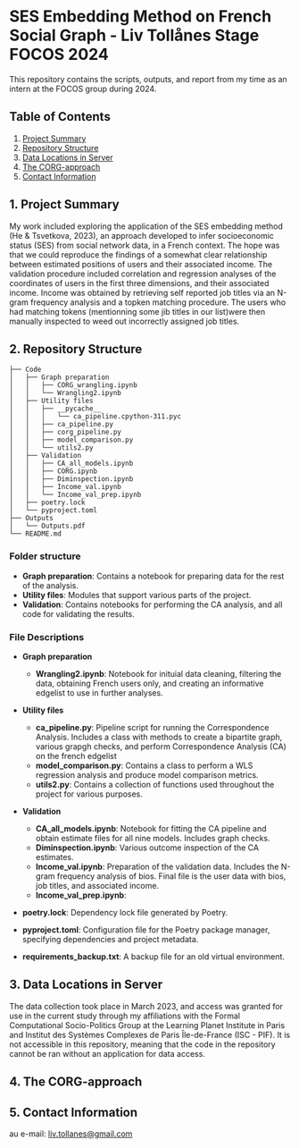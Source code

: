# SES Embedding Method on French Social Graph - Liv Tollånes Stage FOCOS 2024

This repository contains the scripts, outputs, and report from my time as an intern at the FOCOS group during 2024. 

## Table of Contents

1. [Project Summary](#1-project-summary)
2. [Repository Structure](#2-repository-structure)
3. [Data Locations in Server](#3-data-locations-in-server)
4. [The CORG-approach](#4-the-corg-approach)
5. [Contact Information](#5-contact-information)

## 1. Project Summary
My work included exploring the application of the SES embedding method (He & Tsvetkova, 2023), an approach developed to infer socioeconomic status (SES) from social network data, in a French context. 
The hope was that we could reproduce the findings of a somewhat clear relationship between estimated positions of users and their associated income. 
The validation procedure included correlation and regression analyses of the coordinates of users in the first three dimensions, and their associated income. 
Income was obtained by retrieving self reported job titles via an N-gram frequency analysis and a topken matching procedure. The users who had matching tokens (mentionning some jib titles in our list)were then manually inspected to weed out incorrectly assigned job titles. 


## 2. Repository Structure
```
├── Code
│   ├── Graph preparation
│   │   ├── CORG_wrangling.ipynb
│   │   └── Wrangling2.ipynb
│   ├── Utility files
│   │   ├── __pycache__
│   │   │   └── ca_pipeline.cpython-311.pyc
│   │   ├── ca_pipeline.py
│   │   ├── corg_pipeline.py
│   │   ├── model_comparison.py
│   │   └── utils2.py
│   ├── Validation
│   │   ├── CA_all_models.ipynb
│   │   ├── CORG.ipynb
│   │   ├── Diminspection.ipynb
│   │   ├── Income_val.ipynb
│   │   └── Income_val_prep.ipynb
│   ├── poetry.lock
│   └── pyproject.toml
├── Outputs
│   └── Outputs.pdf
└── README.md
```

### Folder structure

- **Graph preparation**: Contains a notebook for preparing data for the rest of the analysis.
- **Utility files**: Modules that support various parts of the project.
- **Validation**: Contains notebooks for performing the CA analysis, and all code for validating the results.
  
### File Descriptions

- **Graph preparation**
  - **Wrangling2.ipynb**: Notebook for inituial data cleaning, filtering the data, obtaining French users only, and creating an informative edgelist to use in further analyses. 

- **Utility files**
  - **ca_pipeline.py**: Pipeline script for running the Correspondence Analysis. Includes a class with methods to create a bipartite graph, various grapgh checks, and perform Correspondence Analysis (CA) on the french edgelist 
  - **model_comparison.py**: Contains a class to perform a WLS regression analysis and produce model comparison metrics.
  - **utils2.py**: Contains a collection of functions used throughout the project for various purposes.

- **Validation**
  - **CA_all_models.ipynb**: Notebook for fitting the CA pipeline and obtain estimate files for all nine models. Includes graph checks. 
  - **Diminspection.ipynb**: Various outcome inspection of the CA estimates. 
  - **Income_val.ipynb**: Preparation of the validation data. Includes the N-gram frequency analysis of bios. Final file is the user data with bios, job titles, and associated income. 
  - **Income_val_prep.ipynb**: 

- **poetry.lock**: Dependency lock file generated by Poetry.
- **pyproject.toml**: Configuration file for the Poetry package manager, specifying dependencies and project metadata.
- **requirements_backup.txt**: A backup file for an old virtual environment.


## 3. Data Locations in Server
The data collection took place in March 2023, and access was granted for use in the current study through my affiliations with the Formal Computational Socio-Politics Group at the Learning Planet Institute in Paris and Institut des Systèmes Complexes de Paris Île-de-France (ISC - PIF). It is not accessible in this repository, meaning that the code in the repository cannot be ran without an application for data access. 

## 4. The CORG-approach

## 5. Contact Information
au e-mail: liv.tollanes@gmail.com

